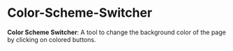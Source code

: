 # Color-Scheme-Switcher
**Color Scheme Switcher**: A tool to change the background color of the page by clicking on colored buttons.
